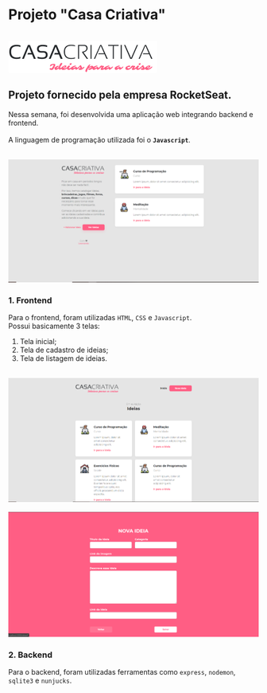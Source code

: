 # Projeto "Casa Criativa"

<br>
<img src="/public/logo.png">

## Projeto fornecido pela empresa RocketSeat.

Nessa semana, foi desenvolvida uma aplicação web integrando backend e frontend. 
<br>
<br>
A linguagem de programação utilizada foi o **`Javascript`**.

<br>
<img src="/uploads/foto2.png">
<br>

### 1. Frontend

Para o frontend, foram utilizadas `HTML`, `CSS` e `Javascript`. 
<br>
Possui basicamente 3 telas: 
  1. Tela inicial;
  2. Tela de cadastro de ideias;
  3. Tela de listagem de ideias.

<br>
<img src="/uploads/foto1.png">
<br>
<br>
<img src="/uploads/foto3.png">
<br>

### 2. Backend

Para o backend, foram utilizadas ferramentas como `express`, `nodemon`, `sqlite3` e `nunjucks`.

